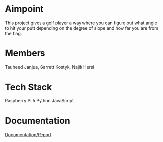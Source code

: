 # Aimpoint
This project gives a golf player a way where you can figure out what angle to hit your putt depending on the degree of slope and how far you are from the flag.

# Members
Tauheed Janjua, Garrett Kostyk, Najib Hersi

# Tech Stack
Raspberry Pi 5
Python
JavaScript

# Documentation
[Documentation/Report](https://docs.google.com/document/d/1UD9dvnUgoGLj0Sc3J3THTda0bTDEV0687WkBgEN6fZo/edit?usp=sharing)
